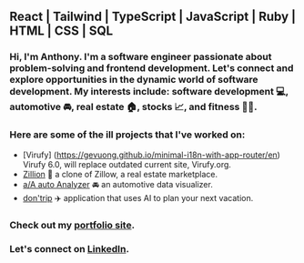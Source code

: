 ## React | Tailwind | TypeScript | JavaScript | Ruby | HTML | CSS | SQL

### Hi, I'm Anthony. I'm a software engineer passionate about problem-solving and frontend development. Let's connect and explore opportunities in the dynamic world of software development. My interests include: software development 💻, automotive 🚘, real estate 🏠, stocks 📈, and fitness 💪🏼. 

### Here are some of the ill projects that I've worked on: 
+ [Virufy] (https://gevuong.github.io/minimal-i18n-with-app-router/en) Virufy 6.0, will replace outdated current site, Virufy.org. 
+ [Zillion](https://zillion-merq.onrender.com/) 🏡 a clone of Zillow, a real estate marketplace.
+ [a/A auto Analyzer](https://a-wong-8.github.io/Javascript-project/) 🚘 an automotive data visualizer.
+ [don'trip](https://dontrip-cf0b244dc888.herokuapp.com/) ✈️ application that uses AI to plan your next vacation.

### Check out my [portfolio site](https://a-wong-8.github.io/).
### Let's connect on [LinkedIn](https://www.linkedin.com/in/anthony-wong-26723813b/).